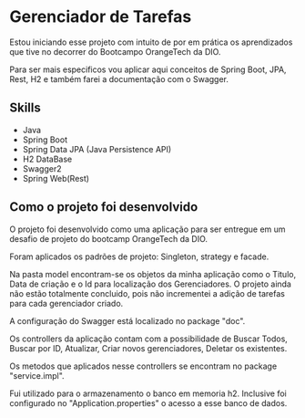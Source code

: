 # Gerenciador de Tarefas

Estou iniciando esse projeto com intuito de por em prática os aprendizados que tive no decorrer do Bootcampo OrangeTech da DIO.

Para ser mais especificos vou aplicar aqui conceitos de Spring Boot, JPA, Rest, H2 e também farei a documentação com o Swagger.
 
## Skills

- Java
- Spring Boot
- Spring Data JPA (Java Persistence API)
- H2 DataBase
- Swagger2
- Spring Web(Rest)

## Como o projeto foi desenvolvido

O projeto foi desenvolvido como uma aplicação para ser entregue em um desafio de projeto do bootcamp OrangeTech da DIO.

Foram aplicados os padrões de projeto: Singleton, strategy e facade.

Na pasta model encontram-se os objetos da minha aplicação como o Titulo, Data de criação e o Id para localização dos Gerenciadores.
O projeto ainda não estão totalmente concluido, pois não incrementei a adição de tarefas para cada gerenciador criado.

A configuração do Swagger está localizado no package "doc".

Os controllers da aplicação contam com a possibilidade de Buscar Todos, Buscar por ID, Atualizar, Criar novos gerenciadores, Deletar os existentes.

Os metodos que aplicados nesse controllers se encontram no package "service.impl".

Fui utilizado para o armazenamento o banco em memoria h2. Inclusive foi configurado no "Application.properties" o acesso a esse banco de dados.
